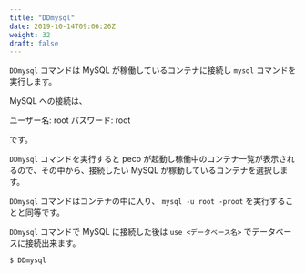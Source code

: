 ```yaml
---
title: "DDmysql"
date: 2019-10-14T09:06:26Z
weight: 32
draft: false
---
```


``DDmysql`` コマンドは MySQL が稼働しているコンテナに接続し ``mysql`` コマンドを実行します。

MySQL への接続は、

ユーザー名: root
パスワード: root

です。

``DDmysql`` コマンドを実行すると peco が起動し稼働中のコンテナ一覧が表示されるので、その中から、接続したい MySQL が稼動しているコンテナを選択します。

``DDmysql`` コマンドはコンテナの中に入り、 ``mysql -u root -proot`` を実行することと同等です。

``DDmysql`` コマンドで MySQL に接続した後は ``use <データベース名>`` でデータベースに接続出来ます。

```bash
$ DDmysql
``` 